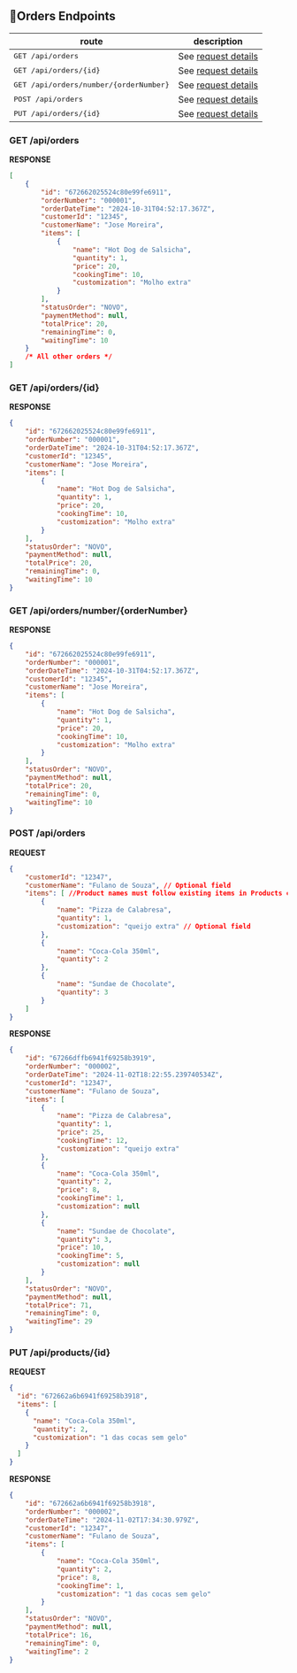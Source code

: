  
## 📍Orders Endpoints

| route               | description                                          
|----------------------|-----------------------------------------------------
| <kbd>GET /api/orders</kbd>     | See [request details](#get-orders)
| <kbd>GET /api/orders/{id}</kbd>     |  See [request details](#get-orders-id)
| <kbd>GET /api/orders/number/{orderNumber}</kbd>     |See [request details](#get-orders-ordernumber)
| <kbd>POST /api/orders</kbd>     | See [request details](#post-orders)
| <kbd>PUT /api/orders/{id}</kbd>     | See [request details](#put-orders)


<h3 id="get-orders">GET /api/orders</h3>

**RESPONSE**  
```json
[
    {
        "id": "672662025524c80e99fe6911",
        "orderNumber": "000001",
        "orderDateTime": "2024-10-31T04:52:17.367Z",
        "customerId": "12345",
        "customerName": "Jose Moreira",
        "items": [
            {
                "name": "Hot Dog de Salsicha",
                "quantity": 1,
                "price": 20,
                "cookingTime": 10,
                "customization": "Molho extra"
            }
        ],
        "statusOrder": "NOVO",
        "paymentMethod": null,
        "totalPrice": 20,
        "remainingTime": 0,
        "waitingTime": 10
    }
    /* All other orders */
]
```

<h3 id="get-orders-id">GET /api/orders/{id}</h3>

**RESPONSE**
```json
{
    "id": "672662025524c80e99fe6911",
    "orderNumber": "000001",
    "orderDateTime": "2024-10-31T04:52:17.367Z",
    "customerId": "12345",
    "customerName": "Jose Moreira",
    "items": [
        {
            "name": "Hot Dog de Salsicha",
            "quantity": 1,
            "price": 20,
            "cookingTime": 10,
            "customization": "Molho extra"
        }
    ],
    "statusOrder": "NOVO",
    "paymentMethod": null,
    "totalPrice": 20,
    "remainingTime": 0,
    "waitingTime": 10
}
```

<h3 id="get-orders-ordernumber">GET /api/orders/number/{orderNumber}</h3>

**RESPONSE**
```json
{
    "id": "672662025524c80e99fe6911",
    "orderNumber": "000001",
    "orderDateTime": "2024-10-31T04:52:17.367Z",
    "customerId": "12345",
    "customerName": "Jose Moreira",
    "items": [
        {
            "name": "Hot Dog de Salsicha",
            "quantity": 1,
            "price": 20,
            "cookingTime": 10,
            "customization": "Molho extra"
        }
    ],
    "statusOrder": "NOVO",
    "paymentMethod": null,
    "totalPrice": 20,
    "remainingTime": 0,
    "waitingTime": 10
}
```
<h3 id="post-orders">POST /api/orders</h3>

**REQUEST**  
```json
{
    "customerId": "12347",
    "customerName": "Fulano de Souza", // Optional field
    "items": [ //Product names must follow existing items in Products collection (see GET /api/products)
        {
            "name": "Pizza de Calabresa",
            "quantity": 1,
            "customization": "queijo extra" // Optional field
        },
        {
            "name": "Coca-Cola 350ml",
            "quantity": 2
        },
        {
            "name": "Sundae de Chocolate",
            "quantity": 3
        }
    ]
}
```
**RESPONSE**
```json
{
    "id": "67266dffb6941f69258b3919",
    "orderNumber": "000002",
    "orderDateTime": "2024-11-02T18:22:55.239740534Z",
    "customerId": "12347",
    "customerName": "Fulano de Souza",
    "items": [
        {
            "name": "Pizza de Calabresa",
            "quantity": 1,
            "price": 25,
            "cookingTime": 12,
            "customization": "queijo extra"
        },
        {
            "name": "Coca-Cola 350ml",
            "quantity": 2,
            "price": 8,
            "cookingTime": 1,
            "customization": null
        },
        {
            "name": "Sundae de Chocolate",
            "quantity": 3,
            "price": 10,
            "cookingTime": 5,
            "customization": null
        }
    ],
    "statusOrder": "NOVO",
    "paymentMethod": null,
    "totalPrice": 71,
    "remainingTime": 0,
    "waitingTime": 29
}
```

<h3 id="put-products">PUT /api/products/{id}</h3>

**REQUEST**  
```json
{
  "id": "672662a6b6941f69258b3918",
  "items": [
    {
      "name": "Coca-Cola 350ml",
      "quantity": 2,
      "customization": "1 das cocas sem gelo"
    }
  ]
}
```

**RESPONSE**  
```json
{
    "id": "672662a6b6941f69258b3918",
    "orderNumber": "000002",
    "orderDateTime": "2024-11-02T17:34:30.979Z",
    "customerId": "12347",
    "customerName": "Fulano de Souza",
    "items": [
        {
            "name": "Coca-Cola 350ml",
            "quantity": 2,
            "price": 8,
            "cookingTime": 1,
            "customization": "1 das cocas sem gelo"
        }
    ],
    "statusOrder": "NOVO",
    "paymentMethod": null,
    "totalPrice": 16,
    "remainingTime": 0,
    "waitingTime": 2
}
```
